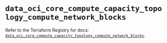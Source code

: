 # `data_oci_core_compute_capacity_topology_compute_network_blocks`

Refer to the Terraform Registry for docs: [`data_oci_core_compute_capacity_topology_compute_network_blocks`](https://registry.terraform.io/providers/oracle/oci/6.18.0/docs/data-sources/core_compute_capacity_topology_compute_network_blocks).
